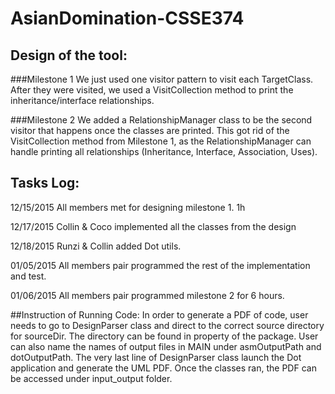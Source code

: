 # AsianDomination-CSSE374

## Design of the tool:
###Milestone 1 
We just used one visitor pattern to visit each TargetClass. After they were visited, we used a VisitCollection method to print the inheritance/interface relationships.

###Milestone 2
We added a RelationshipManager class to be the second visitor that happens once the classes are printed. This got rid of the VisitCollection method from Milestone 1, as the RelationshipManager can handle printing all relationships (Inheritance, Interface, Association, Uses).

## Tasks Log:
12/15/2015
All members met for designing milestone 1. 
1h

12/17/2015
Collin & Coco implemented all the classes from the design

12/18/2015
Runzi & Collin added Dot utils.

01/05/2015
All members pair programmed the rest of the implementation and test.

01/06/2015
All members pair programmed milestone 2 for 6 hours.

##Instruction of Running Code:
In order to generate a PDF of code, user needs to go to DesignParser class and direct to the correct source directory for sourceDir. The directory can be found in property of the package. User can also name the names of output files in MAIN under asmOutputPath and dotOutputPath. The very last line of DesignParser class launch the Dot application and generate the UML PDF. Once the classes ran, the PDF can be accessed under input_output folder. 
